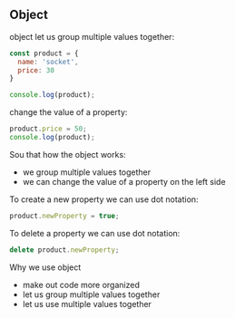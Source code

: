 ## Object

object let us group multiple values together:

```javascript
const product = {
  name: 'socket',
  price: 30
}

console.log(product);

```

change the value of a property:

```javascript
product.price = 50;
console.log(product);
```

Sou that how the object works:
  - we group multiple values together 
  - we can change the value of a property on the left side

To create a new property we can use dot notation:
```javascript
product.newProperty = true;
```

To delete a property we can use dot notation:
```javascript
delete product.newProperty;
```

Why we use object
- make out code more organized
- let us group multiple values together
- let us use multiple values together

